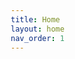 ```yaml
---
title: Home
layout: home
nav_order: 1
---
```


<!DOCTYPE html>
<html lang="en">
<head>
    <meta charset="UTF-8">
    <meta name="viewport" content="width=device-width, initial-scale=1.0">
    <link rel="stylesheet" href="style.css">
    <title>Pure CSS Video Slider</title>
    <style>
        *{
            margin: 0;
            padding: 0;
            box-sizing: border-box;
        }

        .container{
            padding: 2rem;
        }

        .wrapper{
            position: relative;
            max-width: 48rem;
            margin: 0 auto;
        }

        .slider{
            display: flex;
            aspect-ratio: 16/9;
            overflow: hidden;
            width: 100%;
            scroll-snap-type: x mandatory;
            scroll-behavior: smooth;
            box-shadow: 0 1.5rem 3rem -0.75rem rgba(0,0,0,0.25);
            border-radius: 0.5rem;
        }

        .slider iframe{
            flex: 1 0 100%;
            scroll-snap-align: start;
            border: none;
        }
        
        .nav{
            position: absolute;
            bottom: 2rem;
            left: 50%;
            transform: translateX(-50%);
            display: flex;
            gap: 1rem;    
        }

        .nav a{
            width: 7rem;
            height: 4rem;
            border-radius: .5rem;
            overflow: hidden;
            opacity: .7;
            transition: opacity ease 250ms;
            box-shadow: 0 1rem 1rem -0.75rem rgba(0,0,0,0.75);
        }

        .nav iframe{
            width: 100%;
            height: 100%;
            object-fit: cover;
        }

        .nav a:hover{
            opacity: 1;
        }
    </style>
</head>
<body>
    <div class="container">
        <div class="wrapper">
            <div class="slider">
                <iframe width="218.27" height="250" src="https://www.youtube.com/embed/0A3bGUAajrM?si=3wLGPS6KBAfaJLVF" title="YouTube video player" frameborder="0" allow="accelerometer; autoplay; clipboard-write; encrypted-media; gyroscope; picture-in-picture; web-share" allowfullscreen></iframe>
                <iframe id="slide-2" src="https://www.youtube.com/embed/VIDEO_ID_2" frameborder="0" allowfullscreen></iframe>
                <iframe id="slide-3" src="https://www.youtube.com/embed/VIDEO_ID_3" frameborder="0" allowfullscreen></iframe>
                <iframe id="slide-4" src="https://www.youtube.com/embed/VIDEO_ID_4" frameborder="0" allowfullscreen></iframe>
                <iframe id="slide-5" src="https://www.youtube.com/embed/VIDEO_ID_4" frameborder="0" allowfullscreen></iframe>
                <iframe id="slide-6" src="https://www.youtube.com/embed/VIDEO_ID_4" frameborder="0" allowfullscreen></iframe>
                <iframe id="slide-7" src="https://www.youtube.com/embed/VIDEO_ID_4" frameborder="0" allowfullscreen></iframe>
                <iframe id="slide-8" src="https://www.youtube.com/embed/VIDEO_ID_4" frameborder="0" allowfullscreen></iframe>
            </div>
            <div class="nav">
                <a href="#slide-1">
                <iframe width="218.27" height="300" src="https://www.youtube.com/embed/0A3bGUAajrM?si=3wLGPS6KBAfaJLVF" title="YouTube video player" frameborder="0" allow="accelerometer; autoplay; clipboard-write; encrypted-media; gyroscope; picture-in-picture; web-share" allowfullscreen></iframe>
                </a>
                <a href="#slide-2">
                    <iframe src="https://www.youtube.com/embed/VIDEO_ID_2" frameborder="0" allowfullscreen></iframe>
                </a>
                <a href="#slide-3">
                    <iframe src="https://www.youtube.com/embed/VIDEO_ID_3" frameborder="0" allowfullscreen></iframe>
                </a>
                <a href="#slide-4">
                    <iframe src="https://www.youtube.com/embed/VIDEO_ID_4" frameborder="0" allowfullscreen></iframe>
                </a>
                <a href="#slide-5">
                    <iframe src="https://www.youtube.com/embed/VIDEO_ID_4" frameborder="0" allowfullscreen></iframe>
                </a>
                <a href="#slide-6">
                    <iframe src="https://www.youtube.com/embed/VIDEO_ID_4" frameborder="0" allowfullscreen></iframe>
                </a>
                <a href="#slide-7">
                    <iframe src="https://www.youtube.com/embed/VIDEO_ID_4" frameborder="0" allowfullscreen></iframe>
                </a>
                <a href="#slide-8">
                    <iframe src="https://www.youtube.com/embed/VIDEO_ID_4" frameborder="0" allowfullscreen></iframe>
                </a>
            </div>
        </div>
    </div>
</body>
</html>
